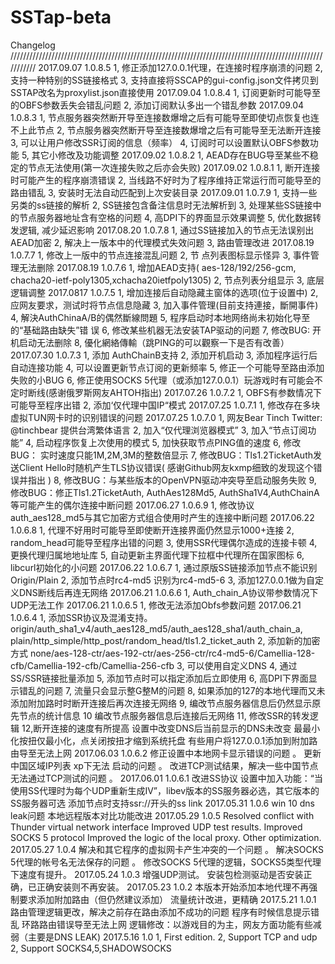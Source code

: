 # SSTap-beta
Changelog /////////////////////////////////////////////////////////////////////////////////////////////////////////// 2017.09.07 1.0.8.5 1, 修正添加127.0.0.1代理，在连接时程序崩溃的问题  2, 支持一种特别的SS链接格式 3, 支持直接将SSCAP的gui-config.json文件拷贝到SSTAP改名为proxylist.json直接使用  2017.09.04 1.0.8.4 1, 订阅更新时可能导至的OBFS参数丢失会错乱问题 2, 添加订阅默认多出一个错乱参数  2017.09.04 1.0.8.3 1, 节点服务器突然断开导至连接数爆增之后有可能导至即使切点恢复也连不上此节点 2, 节点服务器突然断开导至连接数爆增之后有可能导至无法断开连接 3, 可以让用户修改SSR订阅的信息（频率） 4, 订阅时可以设置默认OBFS参数功能 5, 其它小修改及功能调整  2017.09.02 1.0.8.2 1, AEAD存在BUG导至某些不稳定的节点无法使用(第一次连接失败之后亦会失败)  2017.09.02 1.0.8.1 1, 断开连接时可能产生的程序崩溃错误 2, 当线路不好时为了程序维持正常运行而可能导至的路由错乱 3, 安装时无法自动匹配到上次安装目录  2017.09.01 1.0.7.9 1, 支持一些另类的ss链接的解析 2, SS链接包含备注信息时无法解析到 3, 处理某些SS链接中的节点服务器地址含有空格的问题  4, 高DPI下的界面显示效果调整 5, 优化数据转发逻辑, 减少延迟影响  2017.08.20 1.0.7.8 1, 通过SS链接加入的节点无法误别出AEAD加密 2, 解决上一版本中的代理模式失效问题 3, 路由管理改进  2017.08.19 1.0.7.7 1, 修改上一版中的节点连接混乱问题 2, 节 点列表图标显示怪异 3, 事件管理无法删除  2017.08.19 1.0.7.6 1, 增加AEAD支持( aes-128/192/256-gcm, chacha20-ietf-poly1305,xchacha20ietfpoly1305) 2, 节点列表分组显示 3, 底层逻辑调整   2017.0817 1.0.7.5 1, 增加连接后自动隐藏主窗体的选项(位于设置中) 2,  应网友要求，测试时将节点信息隐藏 3, 加入事件管理(目前支持連接，斷開事件) 4, 解決AuthChinaA/B的偶然斷線問題  5, 程序启动时本地网络尚未初始化导至的“基础路由缺失”错 误 6, 修改某些机器无法安装TAP驱动的问题  7, 修改BUG: 开机启动无法删除 8, 優化網絡傳輸（跳PING的可以觀察一下是否有改善）  2017.07.30 1.0.7.3 1, 添加 AuthChainB支持 2, 添加开机启动 3, 添加程序运行后自动连接功能 4, 可以设置更新节点订阅的更新频率 5, 修正一个可能导至路由添加失败的小BUG 6, 修正使用SOCKS 5代理（或添加127.0.0.1）玩游戏时有可能会不定时断线(感谢俄罗斯网友AHTOH指出)  2017.07.26 1.0.7.2 1, OBFS有参数情况下可能导至程序出错 2, 添加‘仅代理中国IP“模式  2017.07.25 1.0.7.1 1,  修改存在多块虚拟TUN网卡时的识别错误的问题   2017.07.25 1.0.7.0 1,   网友Bear Tinch Twitter: @tinchbear 提供台湾繁体语言 2,  加入“仅代理浏览器模式” 3, 加入“节点订阅功能” 4,  启动程序恢复上次使用的模式 5, 加快获取节点PING值的速度 6,  修改BUG： 实时速度只能1M,2M,3M的整数倍显示 7,  修改BUG：Tls1.2TicketAuth发送Client Hello时随机产生TLS协议错误( 感谢Github网友kxmp细致的发现这个错误并指出 ) 8,  修改BUG：与某些版本的OpenVPN驱动冲突导至启动服务失败 9, 修改BUG：修正Tls1.2TicketAuth, AuthAes128Md5, AuthSha1V4,AuthChainA等可能产生的偶尔连接中断问题  2017.06.27 1.0.6.9 1, 修改协议auth_aes128_md5与其它加密方式组合使用时产生的连接中断问题   2017.06.22 1.0.6.8 1, 代理不好用时可能导至即使断开连接界面仍然显示1000+连接 2, random_head可能导至程序出错的问题  3, 使用SSR代理偶尔造成的连接卡顿 4, 更换代理归属地地址库 5, 自动更新主界面代理下拉框中代理所在国家图标 6, libcurl初始化的小问题   2017.06.22 1.0.6.7 1, 通过原版SS链接添加节点不能识别Origin/Plain 2, 添加节点时rc4-md5 识别为rc4-md5-6 3, 添加127.0.0.1做为自定义DNS断线后再连无网络  2017.06.21 1.0.6.6 1, Auth_chain_A协议带参数情况下UDP无法工作  2017.06.21 1.0.6.5 1, 修改无法添加Obfs参数问题   2017.06.21 1.0.6.4 1,  添加SSR协议及混淆支持。origin/auth_sha1_v4/auth_aes128_md5/auth_aes128_sha1/auth_chain_a, plain/http_simple/http_post/random_head/tls1.2_ticket_auth 2,  添加新的加密方式  none/aes-128-ctr/aes-192-ctr/aes-256-ctr/rc4-md5-6/Camellia-128-cfb/Camellia-192-cfb/Camellia-256-cfb 3, 可以使用自定义DNS 4, 通过SS/SSR链接批量添加 5, 添加节点时可以指定添加后立即使用 6, 高DPI下界面显示错乱的问题  7, 流量只会显示整G整M的问题 8, 如果添加的127的本地代理而又未添加附加路时时断开连接后再次连接无网络 9,  编改节点服务器信息后仍然显示原先节点的统计信息 10 编改节点服务器信息后连接后无网络 11, 修改SSR的转发逻辑 12,断开连接的速度有所提高  设置中改变DNS后当前显示的DNS未改变 最最小化按扭仅最小化，点关闭按扭才缩到系统托盘 有些用户将127.0.0.1添加到附加路由导至无法上网   2017.06.03 1.0.6.2 修正设置中本地网卡显示错误的问题 。 更新中国区域IP列表 xp下无法 启动的问题 。 改进TCP测试结果，解决一些中国节点无法通过TCP测试的问题 。  2017.06.01 1.0.6.1 改进SS协议 设置中加入功能：“当使用SS代理时为每个UDP重新生成IV”，libev版本的SS服务器必选，其它版本的SS服务器可选 添加节点时支持ssr://开头的ss link  2017.05.31 1.0.6 win 10 dns leak问题  本地远程版本对比功能改进  2017.05.29 1.0.5 Resolved conflict with Thunder virtual network interface Improved UDP test results. Improved SOCKS 5 protocol Improved the logic of the local proxy. Other optimization.  2017.05.27 1.0.4 解决和其它程序的虚拟网卡产生冲突的一个问题 。 解决SOCKS 5代理的帐号名无法保存的问题 。 修改SOCKS 5代理的逻辑，SOCKS5类型代理下速度有提升。  2017.05.24 1.0.3 增强UDP测试。 安装包检测驱动是否安装正确，已正确安装则不再安装。  2017.05.23 1.0.2 本版本开始添加本地代理不再强制要求添加附加路由（但仍然建议添加） 流量统计改进，更精确   2017.5.21 1.0.1 路由管理逻辑更改，解决之前存在路由添加不成功的问题  程序有时候信息提示错乱 环路路由错误导至无法上网 逻辑修改：以游戏目的为主，网友方面功能有些减弱（主要是DNS LEAK)  2017.5.16 1.0  1, First edition. 2, Support TCP and udp 2, Support SOCKS4,5,SHADOWSOCKS
